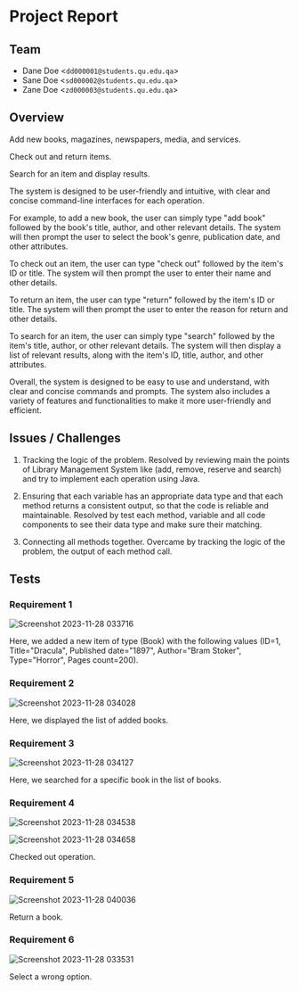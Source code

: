 # Project Report
 
## Team
 
- Dane Doe <`dd000001@students.qu.edu.qa`>
- Sane Doe <`sd000002@students.qu.edu.qa`>
- Zane Doe <`zd000003@students.qu.edu.qa`>
 
## Overview
 
Add new books, magazines, newspapers, media, and services.

Check out and return items.

Search for an item and display results.


The system is designed to be user-friendly and intuitive, with clear and concise command-line interfaces for each operation.


For example, to add a new book, the user can simply type "add book" followed by the book's title, author, and other relevant details. The system will then prompt the user to select the book's genre, publication date, and other attributes.


To check out an item, the user can type "check out" followed by the item's ID or title. The system will then prompt the user to enter their name and other details.


To return an item, the user can type "return" followed by the item's ID or title. The system will then prompt the user to enter the reason for return and other details.


To search for an item, the user can simply type "search" followed by the item's title, author, or other relevant details. The system will then display a list of relevant results, along with the item's ID, title, author, and other attributes.


Overall, the system is designed to be easy to use and understand, with clear and concise commands and prompts. The system also includes a variety of features and functionalities to make it more user-friendly and efficient.



## Issues / Challenges
 
1. Tracking the logic of the problem.
   Resolved by reviewing main the points of Library Management System like (add, remove, reserve and search) and try to implement each operation using Java.
 
2. Ensuring that each variable has an appropriate data type and that each method returns a consistent output, so that the code is reliable and maintainable.
   Resolved by test each method, variable and all code components to see their data type and make sure their matching.
 
3. Connecting all methods together.
   Overcame by tracking the logic of the problem, the output of each method call.
 


## Tests
 
### Requirement 1
 ![Screenshot 2023-11-28 033716](https://github.com/Stevenwaheed/Library_Management_System/assets/83607748/edefdd41-0817-4748-ac94-713edcdc1af1)

Here, we added a new item of type (Book) with the following values (ID=1, Title="Dracula", Published date="1897", Author="Bram Stoker", Type="Horror", Pages count=200).
 

### Requirement 2
![Screenshot 2023-11-28 034028](https://github.com/Stevenwaheed/Library_Management_System/assets/83607748/6cea197f-a81c-415d-8ae2-d3f2705efd26)

Here, we displayed the list of added books.



### Requirement 3
 ![Screenshot 2023-11-28 034127](https://github.com/Stevenwaheed/Library_Management_System/assets/83607748/c62fa37f-0234-4e2d-97a7-e4baafa68886)

Here, we searched for a specific book in the list of books.



### Requirement 4
 
 ![Screenshot 2023-11-28 034538](https://github.com/Stevenwaheed/Library_Management_System/assets/83607748/7644e3d7-507d-424b-bc6a-8e029211170a)
 
![Screenshot 2023-11-28 034658](https://github.com/Stevenwaheed/Library_Management_System/assets/83607748/56ed886e-327f-43ef-9827-893c876ee413)

Checked out operation.



### Requirement 5
 ![Screenshot 2023-11-28 040036](https://github.com/Stevenwaheed/Library_Management_System/assets/83607748/66f0ccf6-c2bb-485a-9179-f327b37a2fde)


Return a book.



### Requirement 6
 ![Screenshot 2023-11-28 033531](https://github.com/Stevenwaheed/Library_Management_System/assets/83607748/d41e6c82-bbdb-46db-8ef8-cc0da2f97caf)


Select a wrong option.
